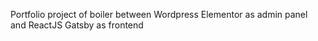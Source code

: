 Portfolio project of boiler between Wordpress Elementor as admin panel and ReactJS Gatsby as frontend
